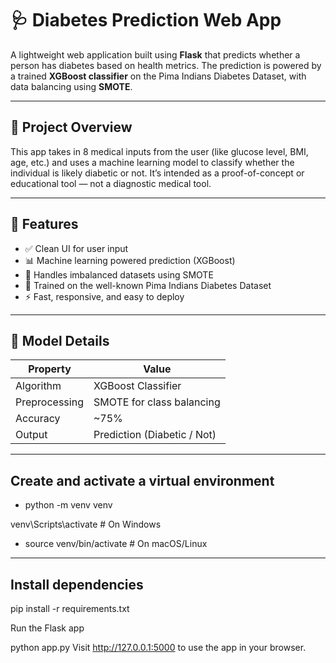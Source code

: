 # 🩺 Diabetes Prediction Web App

A lightweight web application built using **Flask** that predicts whether a person has diabetes based on health metrics. The prediction is powered by a trained **XGBoost classifier** on the Pima Indians Diabetes Dataset, with data balancing using **SMOTE**.

---

## 📌 Project Overview

This app takes in 8 medical inputs from the user (like glucose level, BMI, age, etc.) and uses a machine learning model to classify whether the individual is likely diabetic or not. It’s intended as a proof-of-concept or educational tool — not a diagnostic medical tool.

---

## 🚀 Features

- ✅ Clean UI for user input
- 📊 Machine learning powered prediction (XGBoost)
- 🔄 Handles imbalanced datasets using SMOTE
- 🧠 Trained on the well-known Pima Indians Diabetes Dataset
- ⚡ Fast, responsive, and easy to deploy

---

## 🧪 Model Details

| Property        | Value                                 |
|----------------|----------------------------------------|
| Algorithm       | XGBoost Classifier                    |
| Preprocessing   | SMOTE for class balancing             |
| Accuracy        | ~75%                                  |
| Output          | Prediction (Diabetic / Not)    |

---


## Create and activate a virtual environment

- python -m venv venv

venv\Scripts\activate   # On Windows

- source venv/bin/activate   # On macOS/Linux

---

## Install dependencies

pip install -r requirements.txt

Run the Flask app

python app.py
Visit http://127.0.0.1:5000 to use the app in your browser.